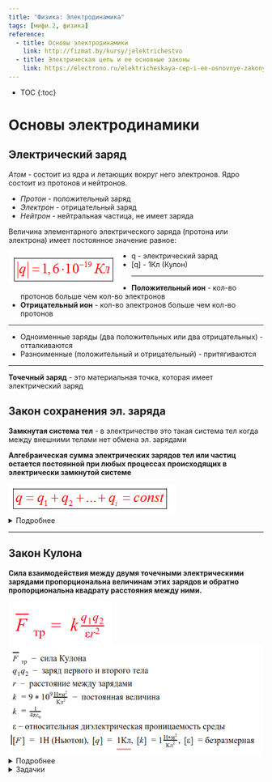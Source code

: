 ```yaml
---
title: "Физика: Электродинамика"
tags: [мифи.2, физика]
reference:
  - title: Основы электродинамики
    link: http://fizmat.by/kursy/jelektrichestvo
  - title: Электрическая цепь и ее основные законы
    link: https://electrono.ru/elektricheskaya-cep-i-ee-osnovnye-zakony
---
```


* TOC 
{:toc}

# Основы электродинамики

## Электрический заряд

<i>Атом</i> - состоит из ядра и летающих вокруг него электронов. Ядро состоит из протонов и нейтронов.

* <i>Протон</i> - положительный заряд  
* <i>Электрон</i> - отрицательный заряд
* <i>Нейтрон</i> - нейтральная частица, не имеет заряда

Величина элементарного электрического заряда (протона или электрона) имеет постоянное значение равное:

<img src="/static/img/mifi/physics/im2.png" alt="" title="" style="float: left; padding-right: 20px">

* q - электрический заряд
* [q] - 1Кл (Кулон)

<hr>

* <b>Положительный ион</b> - кол-во протонов больше чем кол-во электронов
* <b>Отрицательный ион</b> - кол-во электронов больше чем кол-во протонов

<hr>

* Одноименные заряды (два положительных или два отрицательных) - отталкиваются
* Разноименные (положительный и отрицательный) - притягиваются

<hr>

<b>Точечный заряд</b> - это материальная точка, которая имеет электрический заряд

## Закон сохранения эл. заряда

<b>Замкнутая система тел</b> - в электричестве это такая система тел когда между внешними телами нет обмена эл. зарядами

<div class="warn">
    <p><b>Алгебраическая сумма электрических зарядов тел или частиц остается постоянной при любых процессах происходящих в электрически замкнутой системе</b></p>
</div>

<img src="/static/img/mifi/physics/im4.png" alt="" title="">

<details>
    <summary>
        Подробнее
    </summary>

<h3>Основные сведения о строении вещества и физической природе электричества</h3>

<p>Наукой установлено, что все тела состоят из отдельных очень малых частиц – атомов и молекул. В природе имеется свыше 100 видов атомов, которые отличаются массой и химическими свойствами. Каждый химический элемент – водород, гелий, кислород, углерод, железо, медь, алюминий, золото, радий, уран, и т.п. состоят из атомов определенного вида. Молекулы образованы из нескольких атомов одного или различных химических элементов. Например, молекулы воды содержат атомы водорода и атомов кислорода, молекулы поваренной соли  - атомы хлора и атомы натрия и т.п.</p>

<p>Строение атомов весьма сложно. Упрощенно атом можно представить в виде ядра, окруженного оболочкой. Оболочка образована из постоянно движущихся с чрезвычайно большой скоростью мельчайших частиц – электронов, ядро из протонов и нейтронов. Атомы настолько малы, что их нельзя увидеть даже в самый сильный микроскоп. В атомах разных химических элементов содержится различное кол-во протонов, нейтронов и электронов. </p>

<img src="/static/img/mifi/physics/ele1.png" alt="" title="">

</details> 

<hr>

## Закон Кулона

<div class="warn">
    <p><b>Сила взаимодействия между двумя точечными электрическими зарядами пропорциональна величинам этих зарядов и обратно пропорциональна квадрату расстояния между ними.</b></p>
</div>

<img src="/static/img/mifi/physics/imq.png" alt="" title="" style="float: left; padding-right: 20px">
<img src="/static/img/mifi/physics/imq2.png" alt="" title="">


<details>
    <summary>
        Подробнее
    </summary>
TODO
</details>

<details>
    <summary>
        Задачки
    </summary>



</details>

